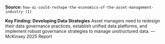 **Source:** `how-ai-could-reshape-the-economics-of-the-asset-management-industry (1)`

**Key Finding: Developing Data Strategies**
Asset managers need to redesign their data governance practices, establish unified data platforms, and implement robust governance strategies to manage unstructured data. — McKinsey 2025 Report
